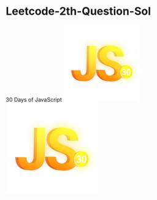 # Leetcode-2th-Question-Sol
30 Days of JavaScript
<img src="https://raw.githubusercontent.com/mhmod33/Leetcode-2th-Question-Sol/main/download.png" width="200">
![LeetCode Logo](https://raw.githubusercontent.com/mhmod33/Leetcode-2th-Question-Sol/main/download.png)
